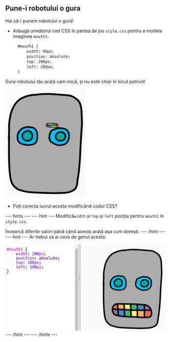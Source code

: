 ## Pune-i robotului o gura

Hai să-i punem robotului o gură!

- Adaugă următorul cod CSS în partea de jos `style.css` pentru a modela imaginea `mouth1`:
    
        #mouth1 {
            width: 50px;
            position: absolute;
            top: 200px;
            left: 200px;
        }
        

Gura robotului tău arată cam mică, și nu este chiar în locul potrivit!

![captură de ecran](images/robot-mouth.png)

- Poți corecta lucrul acesta modificând codul CSS?

\--- hints \--- \--- hint \--- Modifică`width` și `top` și `left` poziția pentru `mouth1` în `style.css`.

Încearcă diferite valori până când acesta arată așa cum dorești. \--- /hint \--- \--- hint \--- Ar trebui să ai ceva de genul acesta:

![captură de ecran](images/robot-mouth-code.png) \--- /hint \--- \--- /hints \---